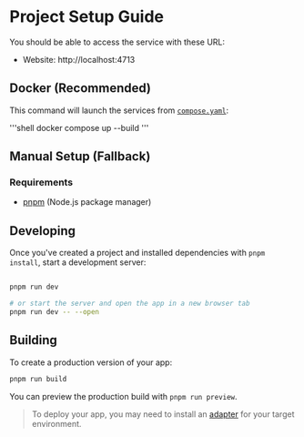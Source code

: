 # Project Setup Guide

You should be able to access the service with these URL:

- Website: http://localhost:4713

## Docker (Recommended)

This command will launch the services from [`compose.yaml`](`/compose.yaml`):

'''shell
docker compose up --build
'''

## Manual Setup (Fallback)

### Requirements

- [pnpm](https://github.com/pnpm/pnpm) (Node.js package manager)

## Developing

Once you've created a project and installed dependencies with `pnpm install`,
start a development server:

```bash

pnpm run dev

# or start the server and open the app in a new browser tab
pnpm run dev -- --open
```

## Building

To create a production version of your app:

```bash
pnpm run build
```

You can preview the production build with `pnpm run preview`.

> To deploy your app, you may need to install an
> [adapter](https://svelte.dev/docs/kit/adapters) for your target environment.

